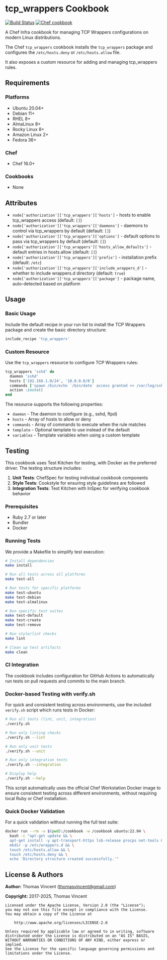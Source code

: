 # tcp_wrappers Cookbook

[![Build Status](https://github.com/thomasvincent/chef-tcp-wrappers/actions/workflows/ci.yml/badge.svg)](https://github.com/thomasvincent/chef-tcp-wrappers/actions/workflows/ci.yml) [![Chef cookbook](https://img.shields.io/badge/Cookbook%20Version-0.3.0-blue.svg)](https://github.com/thomasvincent/chef-tcp-wrappers)

A Chef Infra cookbook for managing TCP Wrappers configurations on modern Linux distributions.

The Chef `tcp_wrappers` cookbook installs the `tcp_wrappers` package and configures the `/etc/hosts.deny` or `/etc/hosts.allow` file.

It also exposes a custom resource for adding and managing tcp_wrappers rules.

## Requirements

### Platforms

- Ubuntu 20.04+
- Debian 11+
- RHEL 8+
- AlmaLinux 8+
- Rocky Linux 8+
- Amazon Linux 2+
- Fedora 36+

### Chef

- Chef 16.0+

### Cookbooks

- None

## Attributes

- `node['authorization']['tcp_wrappers']['hosts']` - hosts to enable tcp_wrappers access (default: `[]`)
- `node['authorization']['tcp_wrappers']['daemons']` - daemons to control via tcp_wrappers by default (default: `[]`)
- `node['authorization']['tcp_wrappers']['options']` - default options to pass via tcp_wrappers by default (default: `[]`)
- `node['authorization']['tcp_wrappers']['hosts_allow_defaults']` - default entries in hosts.allow (default: `[]`)
- `node['authorization']['tcp_wrappers']['prefix']` - installation prefix (default: `/etc`)
- `node['authorization']['tcp_wrappers']['include_wrappers_d']` - whether to include wrappers.d directory (default: `true`)
- `node['authorization']['tcp_wrappers']['package']` - package name, auto-detected based on platform

## Usage

### Basic Usage

Include the default recipe in your run list to install the TCP Wrappers package and create the basic directory structure:

```ruby
include_recipe 'tcp_wrappers'
```

### Custom Resource

Use the `tcp_wrappers` resource to configure TCP Wrappers rules:

```ruby
tcp_wrappers 'sshd' do
  daemon 'sshd'
  hosts ['192.168.1.0/24', '10.0.0.0/8']
  commands ['spawn /bin/echo `/bin/date` access granted >> /var/log/sshd.log']
  action :install
end
```

The resource supports the following properties:

- `daemon` - The daemon to configure (e.g., sshd, ftpd)
- `hosts` - Array of hosts to allow or deny
- `commands` - Array of commands to execute when the rule matches
- `template` - Optional template to use instead of the default
- `variables` - Template variables when using a custom template

## Testing

This cookbook uses Test Kitchen for testing, with Docker as the preferred driver. The testing structure includes:

1. **Unit Tests**: ChefSpec for testing individual cookbook components
2. **Style Tests**: Cookstyle for ensuring style guidelines are followed
3. **Integration Tests**: Test Kitchen with InSpec for verifying cookbook behavior

### Prerequisites

- Ruby 2.7 or later
- Bundler
- Docker

### Running Tests

We provide a Makefile to simplify test execution:

```bash
# Install dependencies
make install

# Run all tests across all platforms
make test-all

# Run tests for specific platforms
make test-ubuntu
make test-debian
make test-almalinux

# Run specific test suites
make test-default
make test-create
make test-remove

# Run style/lint checks
make lint

# Clean up test artifacts
make clean
```

### CI Integration

The cookbook includes configuration for GitHub Actions to automatically run tests on pull requests and commits to the main branch.

### Docker-based Testing with verify.sh

For quick and consistent testing across environments, use the included `verify.sh` script which runs tests in Docker:

```bash
# Run all tests (lint, unit, integration)
./verify.sh

# Run only linting checks
./verify.sh --lint

# Run only unit tests
./verify.sh --unit

# Run only integration tests
./verify.sh --integration

# Display help
./verify.sh --help
```

This script automatically uses the official Chef Workstation Docker image to ensure consistent testing across different environments, without requiring local Ruby or Chef installation.

### Quick Docker Validation

For a quick validation without running the full test suite:

```bash
docker run --rm -v $(pwd):/cookbook -w /cookbook ubuntu:22.04 \
  bash -c "apt-get update && \
  apt-get install -y apt-transport-https lsb-release procps net-tools && \
  mkdir -p /etc/wrappers.d && \
  touch /etc/hosts.allow && \
  touch /etc/hosts.deny && \
  echo 'Directory structure created successfully.'"
```

## License & Authors

**Author:** Thomas Vincent (thomasvincent@gmail.com)

**Copyright:** 2017-2025, Thomas Vincent

```
Licensed under the Apache License, Version 2.0 (the "License");
you may not use this file except in compliance with the License.
You may obtain a copy of the License at

    http://www.apache.org/licenses/LICENSE-2.0

Unless required by applicable law or agreed to in writing, software
distributed under the License is distributed on an "AS IS" BASIS,
WITHOUT WARRANTIES OR CONDITIONS OF ANY KIND, either express or implied.
See the License for the specific language governing permissions and
limitations under the License.
```